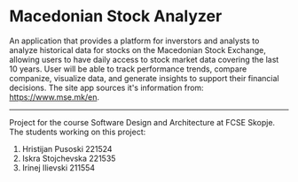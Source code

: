 # Macedonian Stock Analyzer

An application that provides a platform for inverstors and analysts to analyze historical data for stocks on the Macedonian Stock Exchange, allowing users to have daily access to stock market data covering the last 10 years. User will be able to track performance trends, compare companize, visualize data, and generate insights to support their financial decisions.
The site app sources it's information from: https://www.mse.mk/en.

____________

Project for the course Software Design and Architecture at FCSE Skopje.
The students working on this project:
1. Hristijan Pusoski 221524
2. Iskra Stojchevska 221535
3. Irinej Ilievski 211554
